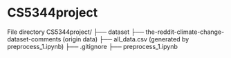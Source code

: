 # CS5344project

File directory
CS5344project/
├── dataset
	├── the-reddit-climate-change-dataset-comments (origin data)
    ├── all_data.csv (generated by preprocess_1.ipynb)
├── .gitignore
├── preprocess_1.ipynb